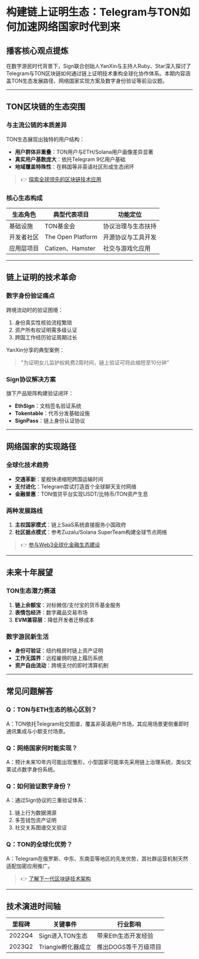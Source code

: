 # 构建链上证明生态：Telegram与TON如何加速网络国家时代到来

## 播客核心观点提炼

在数字游民时代背景下，Sign联合创始人YanXin与主持人Ruby、Star深入探讨了Telegram与TON区块链如何通过链上证明技术重构全球化协作体系。本期内容涵盖TON生态发展路径、网络国家实现方案及数字身份验证等前沿议题。

---

## TON区块链的生态突围

### 与主流公链的本质差异
TON生态展现出独特的用户结构：
- **用户群体非重叠**：TON用户与ETH/Solana用户画像差异显著
- **真实用户基数庞大**：依托Telegram 9亿用户基础
- **地域覆盖特殊性**：在韩国等非英语社区形成生态闭环

> 👉 [探索全球领先的区块链技术应用](https://bit.ly/okx_welcome)

### 核心生态构成
| 生态角色       | 典型代表项目              | 功能定位               |
|----------------|---------------------------|------------------------|
| 基础设施       | TON基金会                 | 协议治理与生态扶持     |
| 开发者社区     | The Open Platform         | 开源协议与工具开发     |
| 应用层项目     | Catizen、Hamster          | 社交与游戏化应用       |

---

## 链上证明的技术革命

### 数字身份验证痛点
跨境流动时的验证困境：
1. 身份真实性核验流程繁琐
2. 资产所有权证明需多级认证
3. 跨国工作经历验证周期过长

YanXin分享的典型案例：
> "为证明女儿监护权耗费2周时间，链上验证可将此缩短至10分钟"

### Sign协议解决方案
旗下产品矩阵构建验证闭环：
- **EthSign**：文档签名验证系统
- **Tokentable**：代币分发基础设施
- **SignPass**：链上身份认证协议

---

## 网络国家的实现路径

### 全球化技术趋势
- **交通革新**：星舰快递缩短跨国运输时间
- **支付进化**：Telegram尝试打造首个全球聊天支付网络
- **金融普惠**：TON借贷平台实现USDT/比特币/TON资产生息

### 两种发展路线
1. **主权国家模式**：链上SaaS系统直接服务小国政府
2. **社区据点模式**：参考Zuzalu/Solana SuperTeam构建全球节点网络

> 👉 [参与Web3全球化金融生态建设](https://bit.ly/okx_welcome)

---

## 未来十年展望

### TON生态潜力赛道
1. **链上余额宝**：对标微信/支付宝的货币基金服务
2. **表情包经济**：数字藏品交易市场
3. **EVM兼容层**：降低开发者迁移成本

### 数字游民新生活
- **身份可验证**：纽约租房时链上资产证明
- **工作无国界**：远程雇佣的链上履历系统
- **资产自由流动**：跨境支付的即时清算机制

---

## 常见问题解答

### Q：TON与ETH生态的核心区别？
A：TON依托Telegram社交图谱，覆盖非英语用户市场，其应用场景更侧重即时通讯集成与小额支付场景。

### Q：网络国家何时能实现？
A：预计未来10年内可能出现雏形，小型国家可能率先采用链上治理系统，类似文莱试点数字身份系统。

### Q：如何验证数字身份？
A：通过Sign协议的三重验证体系：
1. 链上行为数据溯源
2. 多签钱包资产证明
3. 社交关系图谱交叉验证

### Q：TON的全球化优势？
A：Telegram在俄罗斯、中东、东南亚等地区的先发优势，其社群运营机制天然适配加密应用推广。

> 👉 [了解下一代区块链技术架构](https://bit.ly/okx_welcome)

---

## 技术演进时间轴

| 里程碑           | 关键事件                          | 行业影响                     |
|------------------|-----------------------------------|------------------------------|
| 2022Q4           | Sign进入TON生态                   | 带来Eth生态开发经验          |
| 2023Q2           | Triangle孵化器成立                | 推出DOGS等千万级项目         |